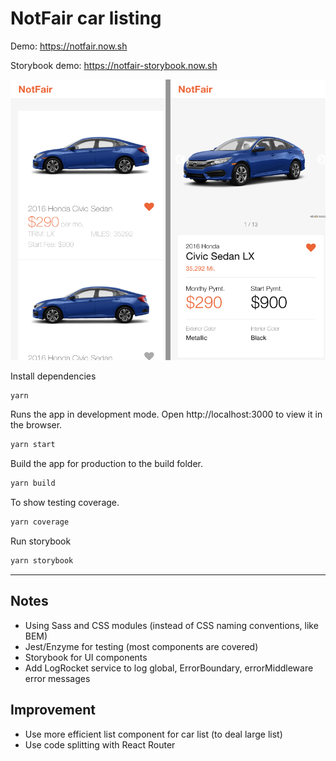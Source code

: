 # NotFair car listing
Demo: https://notfair.now.sh

Storybook demo: https://notfair-storybook.now.sh


<img src="https://raw.githubusercontent.com/nick511/notfair/master/screenshot.png"  />


Install dependencies
```sh
yarn
```

Runs the app in development mode.
Open http://localhost:3000 to view it in the browser.
```sh
yarn start
```

Build the app for production to the build folder.
```sh
yarn build
```

To show testing coverage.
```sh
yarn coverage
```

Run storybook
```sh
yarn storybook
```

---
## Notes
* Using Sass and CSS modules (instead of CSS naming conventions, like BEM)
* Jest/Enzyme for testing (most components are covered)
* Storybook for UI components
* Add LogRocket service to log global, ErrorBoundary, errorMiddleware error messages


## Improvement
* Use more efficient list component for car list (to deal large list)
* Use code splitting with React Router
